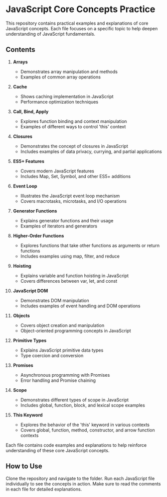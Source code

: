 # JavaScript Core Concepts Practice

This repository contains practical examples and explanations of core JavaScript concepts. Each file focuses on a specific topic to help deepen understanding of JavaScript fundamentals.

## Contents

1. **Arrays**

   - Demonstrates array manipulation and methods
   - Examples of common array operations

2. **Cache**

   - Shows caching implementation in JavaScript
   - Performance optimization techniques

3. **Call, Bind, Apply**

   - Explores function binding and context manipulation
   - Examples of different ways to control 'this' context

4. **Closures**

   - Demonstrates the concept of closures in JavaScript
   - Includes examples of data privacy, currying, and partial applications

5. **ES5+ Features**

   - Covers modern JavaScript features
   - Includes Map, Set, Symbol, and other ES5+ additions

6. **Event Loop**

   - Illustrates the JavaScript event loop mechanism
   - Covers macrotasks, microtasks, and I/O operations

7. **Generator Functions**

   - Explains generator functions and their usage
   - Examples of iterators and generators

8. **Higher-Order Functions**

   - Explores functions that take other functions as arguments or return functions
   - Includes examples using map, filter, and reduce

9. **Hoisting**

   - Explains variable and function hoisting in JavaScript
   - Covers differences between var, let, and const

10. **JavaScript DOM**

    - Demonstrates DOM manipulation
    - Includes examples of event handling and DOM operations

11. **Objects**

    - Covers object creation and manipulation
    - Object-oriented programming concepts in JavaScript

12. **Primitive Types**

    - Explains JavaScript primitive data types
    - Type coercion and conversion

13. **Promises**

    - Asynchronous programming with Promises
    - Error handling and Promise chaining

14. **Scope**

    - Demonstrates different types of scope in JavaScript
    - Includes global, function, block, and lexical scope examples

15. **This Keyword**
    - Explores the behavior of the 'this' keyword in various contexts
    - Covers global, function, method, constructor, and arrow function contexts

Each file contains code examples and explanations to help reinforce understanding of these core JavaScript concepts.

## How to Use

Clone the repository and navigate to the folder. Run each JavaScript file individually to see the concepts in action. Make sure to read the comments in each file for detailed explanations.
